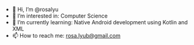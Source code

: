 - 👋 Hi, I’m @rosalyu
- 👀 I’m interested in: Computer Science
- 🌱 I’m currently learning: Native Android development using Kotlin and XML
- 📫 How to reach me: rosa.lyub@gmail.com

<!---
rosalyu/rosalyu is a ✨ special ✨ repository because its `README.md` (this file) appears on your GitHub profile.
You can click the Preview link to take a look at your changes.
--->
